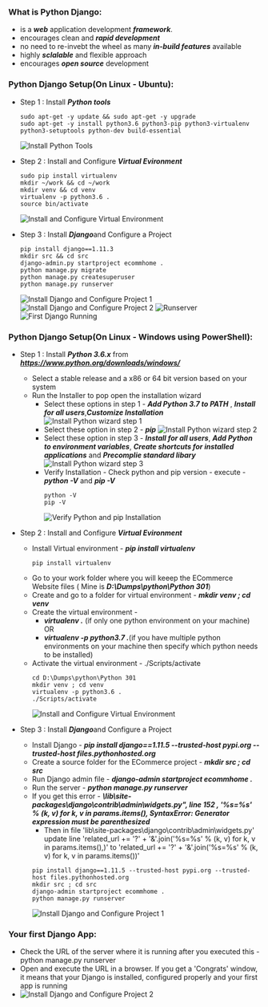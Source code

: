 ### What is Python Django:

  * is a ***web*** application development ***framework***.
  * encourages clean and ***rapid development***
  * no need to re-invebt the wheel as many ***in-build features*** available
  * highly ***sclalable*** and flexible approach
  * encourages ***open source*** development 
  
### Python Django Setup(On Linux - Ubuntu):

  * Step 1 : Install ***Python tools***
    ```
    sudo apt-get -y update && sudo apt-get -y upgrade
    sudo apt-get -y install python3.6 python3-pip python3-virtualenv python3-setuptools python-dev build-essential
    ```
    ![Install Python Tools](../images/003-01-installpythontools.png)

  * Step 2 : Install and Configure ***Virtual Evironment***
    ```
    sudo pip install virtualenv 
    mkdir ~/work && cd ~/work
    mkdir venv && cd venv
    virtualenv -p python3.6 .
    source bin/activate
    ```
    ![Install and Configure Virtual Environment](../images/003-01-installconfigurevirtualenv.png)

  * Step 3 : Install ***Django***and Configure a Project
    ```
    pip install django==1.11.3
    mkdir src && cd src
    django-admin.py startproject ecommhome .
    python manage.py migrate
    python manage.py createsuperuser
    python manage.py runserver
    ```
    ![Install Django and Configure Project 1](../images/003-01-installdjangoconfigureproject1.png)
    ![Install Django and Configure Project 2](../images/003-01-installdjangoconfigureproject2.png)
    ![Runserver](../images/003-01-runserver.png)
    ![First Django Running](../images/003-01-firstdjangorunning.png)
  

### Python Django Setup(On Linux - Windows using PowerShell):

  * Step 1 : Install ***Python 3.6.x*** from ***https://www.python.org/downloads/windows/***
      * Select a stable release and a x86 or 64 bit version based on your system
      * Run the Installer to pop open the installation wizard 
        * Select these options in step 1 - ***Add Python 3.7 to PATH*** ,  ***Install for all users***,***Customize Installation***
          ![Install Python wizard step 1](../images/003-01-installpythonwizardstep1.png)
        * Select these option in step 2 - ***pip***
          ![Install Python wizard step 2](../images/003-01-installpythonwizardstep2.png)
        * Select these option in step 3 - ***Install for all users***, ***Add Python to environment variables***, ***Create shortcuts for installed applications*** and ***Precomplie standard libary***
          ![Install Python wizard step 3](../images/003-01-installpythonwizardstep3.png)
        * Verify Installation - Check python and pip version - execute -  ***python -V*** and ***pip -V***
          ```
          python -V
          pip -V
          ```
          ![Verify Python and pip Installation](../images/003-01-verifypythonandpipinstall.png)

  * Step 2 : Install and Configure ***Virtual Evironment***
    * Install Virtual environment - ***pip install virtualenv***
      ```
      pip install virtualenv
      ```
    * Go to your work folder where you will keeep the ECommerce Website files ( Mine is ***D:\Dumps\python\Python 301***)
    * Create and go to a folder for virtual environment - ***mkdir venv ; cd venv***
    * Create the virtual environment - 
      * ***virtualenv .*** (if only one python environment on your machine) OR 
      * ***virtualenv -p python3.7 .***(if you have multiple python environments on your machine then specify which python needs to be installed)
    * Activate the virtual environment - ./Scripts/activate
      ```
      cd D:\Dumps\python\Python 301
      mkdir venv ; cd venv
      virtualenv -p python3.6 .
      ./Scripts/activate
      ```
      ![Install and Configure Virtual Environment](../images/003-01-installconfigurevirtualenvwindows.png)

  * Step 3 : Install ***Django***and Configure a Project
    * Install Django - ***pip install django==1.11.5 --trusted-host pypi.org --trusted-host files.pythonhosted.org***
    * Create a source folder for the ECommerce project - ***mkdir src ; cd src***
    * Run Django admin file - ***django-admin startproject ecommhome .***
    * Run the server - ***python manage.py runserver***
    * If you get this error - ***\lib\site-packages\django\contrib\admin\widgets.py", line 152 , '%s=%s' % (k, v) for k, v in params.items(), SyntaxError: Generator expression must be parenthesized***
      * Then in file 'lib\site-packages\django\contrib\admin\widgets.py' update line 'related_url += '?' + '&amp;'.join('%s=%s' % (k, v) for k, v in params.items(),)' to 'related_url += '?' + '&amp;'.join('%s=%s' % (k, v) for k, v in params.items())'
      ```
      pip install django==1.11.5 --trusted-host pypi.org --trusted-host files.pythonhosted.org
      mkdir src ; cd src
      django-admin startproject ecommhome .
      python manage.py runserver
      ```
      ![Install Django and Configure Project 1](../images/003-01-installdjangoconfigureproject1Windows.png)
    
    
### Your first Django App:
  * Check the URL  of the server where it is running after you executed this - python manage.py runserver 
  * Open and execute the URL in a browser. If you get a 'Congrats' window, it means that your Django is installed, configured properly and your first app is running
  * ![Install Django and Configure Project 2](../images/003-01-firstappindjangowindows.png)
  
      
    

